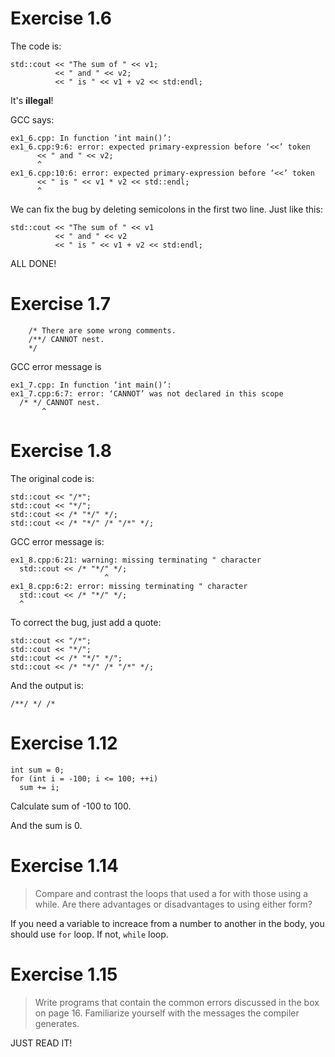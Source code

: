 # Exercise 1.6
The code is:

```
std::cout << "The sum of " << v1;
		  << " and " << v2;
		  << " is " << v1 + v2 << std:endl;
```

It's **illegal**!

GCC says:

```
ex1_6.cpp: In function ‘int main()’:
ex1_6.cpp:9:6: error: expected primary-expression before ‘<<’ token
      << " and " << v2;
      ^
ex1_6.cpp:10:6: error: expected primary-expression before ‘<<’ token
      << " is " << v1 * v2 << std::endl;
      ^
```

We can fix the bug by deleting semicolons in the first two line. Just like this:

```
std::cout << "The sum of " << v1
		  << " and " << v2
		  << " is " << v1 + v2 << std:endl;
```

ALL DONE!

# Exercise 1.7
```
	/* There are some wrong comments.
	/**/ CANNOT nest. 
	*/
```
GCC error message is 
```
ex1_7.cpp: In function ‘int main()’:
ex1_7.cpp:6:7: error: ‘CANNOT’ was not declared in this scope
  /* */ CANNOT nest. 
       ^
```

# Exercise 1.8
The original code is:

```
std::cout << "/*";
std::cout << "*/";
std::cout << /* "*/" */;
std::cout << /* "*/" /* "/*" */;
```

GCC error message is:

```
ex1_8.cpp:6:21: warning: missing terminating " character
  std::cout << /* "*/" */;
                     ^
ex1_8.cpp:6:2: error: missing terminating " character
  std::cout << /* "*/" */;
  ^
```

To correct the bug, just add a quote: 

```
std::cout << "/*";
std::cout << "*/";
std::cout << /* "*/" */";
std::cout << /* "*/" /* "/*" */;
```

And the output is:

```
/**/ */ /* 
```

# Exercise 1.12
```
int sum = 0;
for (int i = -100; i <= 100; ++i)
  sum += i;
```

Calculate sum of -100 to 100.

And the sum is 0.

# Exercise 1.14

> Compare and contrast the loops that used a for with those using a while. Are there advantages or disadvantages to using either form?

If you need a variable to increace from a number to another in the body, you should use `for` loop. If not, `while` loop.

# Exercise 1.15

> Write programs that contain the common errors discussed in the box on page 16. Familiarize yourself with the messages the compiler generates.

JUST READ IT!
